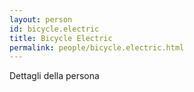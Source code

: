 ```yaml
---
layout: person
id: bicycle.electric
title: Bicycle Electric
permalink: people/bicycle.electric.html
---
```


Dettagli della persona